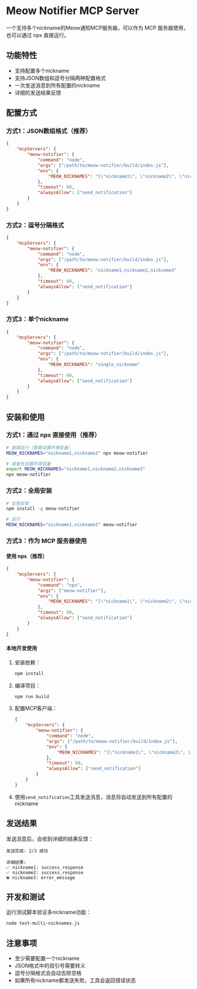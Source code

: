 # Meow Notifier MCP Server

一个支持多个nickname的Meow通知MCP服务器，可以作为 MCP 服务器使用，也可以通过 npx 直接运行。

## 功能特性

- 支持配置多个nickname
- 支持JSON数组和逗号分隔两种配置格式
- 一次发送消息到所有配置的nickname
- 详细的发送结果反馈

## 配置方式

### 方式1：JSON数组格式（推荐）

```json
{
    "mcpServers": {
        "meow-notifier": {
            "command": "node",
            "args": ["/path/to/meow-notifier/build/index.js"],
            "env": {
                "MEOW_NICKNAMES": "[\"nickname1\", \"nickname2\", \"nickname3\"]"
            },
            "timeout": 60,
            "alwaysAllow": ["send_notification"]
        }
    }
}
```

### 方式2：逗号分隔格式

```json
{
    "mcpServers": {
        "meow-notifier": {
            "command": "node",
            "args": ["/path/to/meow-notifier/build/index.js"],
            "env": {
                "MEOW_NICKNAMES": "nickname1,nickname2,nickname3"
            },
            "timeout": 60,
            "alwaysAllow": ["send_notification"]
        }
    }
}
```

### 方式3：单个nickname

```json
{
    "mcpServers": {
        "meow-notifier": {
            "command": "node",
            "args": ["/path/to/meow-notifier/build/index.js"],
            "env": {
                "MEOW_NICKNAMES": "single_nickname"
            },
            "timeout": 60,
            "alwaysAllow": ["send_notification"]
        }
    }
}
```

## 安装和使用

### 方式1：通过 npx 直接使用（推荐）

```bash
# 直接运行（需要设置环境变量）
MEOW_NICKNAMES="nickname1,nickname2" npx meow-notifier

# 或者先设置环境变量
export MEOW_NICKNAMES="nickname1,nickname2,nickname3"
npx meow-notifier
```

### 方式2：全局安装

```bash
# 全局安装
npm install -g meow-notifier

# 运行
MEOW_NICKNAMES="nickname1,nickname2" meow-notifier
```

### 方式3：作为 MCP 服务器使用

#### 使用 npx（推荐）

```json
{
    "mcpServers": {
        "meow-notifier": {
            "command": "npx",
            "args": ["meow-notifier"],
            "env": {
                "MEOW_NICKNAMES": "[\"nickname1\", \"nickname2\", \"nickname3\"]"
            },
            "timeout": 60,
            "alwaysAllow": ["send_notification"]
        }
    }
}
```

#### 本地开发使用

1. 安装依赖：
   ```bash
   npm install
   ```

2. 编译项目：
   ```bash
   npm run build
   ```

3. 配置MCP客户端：
   ```json
   {
       "mcpServers": {
           "meow-notifier": {
               "command": "node",
               "args": ["/path/to/meow-notifier/build/index.js"],
               "env": {
                   "MEOW_NICKNAMES": "[\"nickname1\", \"nickname2\", \"nickname3\"]"
               },
               "timeout": 60,
               "alwaysAllow": ["send_notification"]
           }
       }
   }
   ```

4. 使用`send_notification`工具发送消息，消息将自动发送到所有配置的nickname

## 发送结果

发送消息后，会收到详细的结果反馈：

```
发送完成: 2/3 成功

详细结果:
✅ nickname1: success_response
✅ nickname2: success_response  
❌ nickname3: error_message
```

## 开发和测试

运行测试脚本验证多nickname功能：

```bash
node test-multi-nicknames.js
```

## 注意事项

- 至少需要配置一个nickname
- JSON格式中的双引号需要转义
- 逗号分隔格式会自动去除空格
- 如果所有nickname都发送失败，工具会返回错误状态